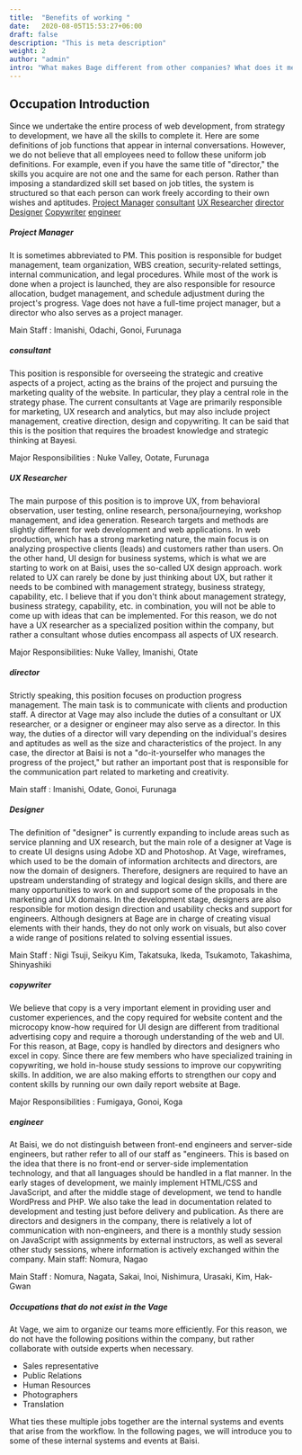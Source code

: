 ```yaml
---
title:  "Benefits of working "
date:   2020-08-05T15:53:27+06:00
draft: false
description: "This is meta description"
weight: 2
author: "admin"
intro: "What makes Bage different from other companies? What does it mean to work at Bage? We will answer the questions that applicants feel first."
---
```


##  Occupation Introduction
Since we undertake the entire process of web development, from strategy to development, we have all the skills to complete it. Here are some definitions of job functions that appear in internal conversations. However, we do not believe that all employees need to follow these uniform job definitions. For example, even if you have the same title of "director," the skills you acquire are not one and the same for each person. Rather than imposing a standardized skill set based on job titles, the system is structured so that each person can work freely according to their own wishes and aptitudes.
[Project Manager](#sectionBlock1)
[consultant](#sectionBlock2)
[UX Researcher](#sectionBlock3)
[director](#sectionBlock4)
[Designer](#sectionBlock5)
[Copywriter](#sectionBlock6)
[engineer](#sectionBlock7)
##### <a id="sectionBlock1"></a>Project Manager
It is sometimes abbreviated to PM. This position is responsible for budget management, team organization, WBS creation, security-related settings, internal communication, and legal procedures. While most of the work is done when a project is launched, they are also responsible for resource allocation, budget management, and schedule adjustment during the project's progress. Vage does not have a full-time project manager, but a director who also serves as a project manager.

Main Staff : Imanishi, Odachi, Gonoi, Furunaga

##### <a id="sectionBlock2"></a>consultant
This position is responsible for overseeing the strategic and creative aspects of a project, acting as the brains of the project and pursuing the marketing quality of the website. In particular, they play a central role in the strategy phase. The current consultants at Vage are primarily responsible for marketing, UX research and analytics, but may also include project management, creative direction, design and copywriting. It can be said that this is the position that requires the broadest knowledge and strategic thinking at Bayesi.

Major Responsibilities : Nuke Valley, Ootate, Furunaga

##### <a id="sectionBlock3"></a>UX Researcher
The main purpose of this position is to improve UX, from behavioral observation, user testing, online research, persona/journeying, workshop management, and idea generation. Research targets and methods are slightly different for web development and web applications. In web production, which has a strong marketing nature, the main focus is on analyzing prospective clients (leads) and customers rather than users. On the other hand, UI design for business systems, which is what we are starting to work on at Baisi, uses the so-called UX design approach. work related to UX can rarely be done by just thinking about UX, but rather it needs to be combined with management strategy, business strategy, capability, etc. I believe that if you don't think about management strategy, business strategy, capability, etc. in combination, you will not be able to come up with ideas that can be implemented. For this reason, we do not have a UX researcher as a specialized position within the company, but rather a consultant whose duties encompass all aspects of UX research.

Major Responsibilities: Nuke Valley, Imanishi, Otate

##### <a id="sectionBlock4"></a>director
Strictly speaking, this position focuses on production progress management. The main task is to communicate with clients and production staff. A director at Vage may also include the duties of a consultant or UX researcher, or a designer or engineer may also serve as a director. In this way, the duties of a director will vary depending on the individual's desires and aptitudes as well as the size and characteristics of the project. In any case, the director at Baisi is not a "do-it-yourselfer who manages the progress of the project," but rather an important post that is responsible for the communication part related to marketing and creativity.

Main staff : Imanishi, Odate, Gonoi, Furunaga

##### <a id="sectionBlock5"></a>Designer
The definition of "designer" is currently expanding to include areas such as service planning and UX research, but the main role of a designer at Vage is to create UI designs using Adobe XD and Photoshop. At Vage, wireframes, which used to be the domain of information architects and directors, are now the domain of designers. Therefore, designers are required to have an upstream understanding of strategy and logical design skills, and there are many opportunities to work on and support some of the proposals in the marketing and UX domains. In the development stage, designers are also responsible for motion design direction and usability checks and support for engineers. Although designers at Bage are in charge of creating visual elements with their hands, they do not only work on visuals, but also cover a wide range of positions related to solving essential issues.

Main Staff : Nigi Tsuji, Seikyu Kim, Takatsuka, Ikeda, Tsukamoto, Takashima, Shinyashiki

##### <a id="sectionBlock6"></a>copywriter
We believe that copy is a very important element in providing user and customer experiences, and the copy required for website content and the microcopy know-how required for UI design are different from traditional advertising copy and require a thorough understanding of the web and UI. For this reason, at Bage, copy is handled by directors and designers who excel in copy. Since there are few members who have specialized training in copywriting, we hold in-house study sessions to improve our copywriting skills. In addition, we are also making efforts to strengthen our copy and content skills by running our own daily report website at Bage.

Major Responsibilities : Fumigaya, Gonoi, Koga

##### <a id="sectionBlock7"></a>engineer
At Baisi, we do not distinguish between front-end engineers and server-side engineers, but rather refer to all of our staff as "engineers. This is based on the idea that there is no front-end or server-side implementation technology, and that all languages should be handled in a flat manner. In the early stages of development, we mainly implement HTML/CSS and JavaScript, and after the middle stage of development, we tend to handle WordPress and PHP. We also take the lead in documentation related to development and testing just before delivery and publication. As there are directors and designers in the company, there is relatively a lot of communication with non-engineers, and there is a monthly study session on JavaScript with assignments by external instructors, as well as several other study sessions, where information is actively exchanged within the company. Main staff: Nomura, Nagao

Main Staff : Nomura, Nagata, Sakai, Inoi, Nishimura, Urasaki, Kim, Hak-Gwan

##### Occupations that do not exist in the Vage
At Vage, we aim to organize our teams more efficiently. For this reason, we do not have the following positions within the company, but rather collaborate with outside experts when necessary.
- Sales representative
- Public Relations
- Human Resources
- Photographers
- Translation

What ties these multiple jobs together are the internal systems and events that arise from the workflow. In the following pages, we will introduce you to some of these internal systems and events at Baisi.